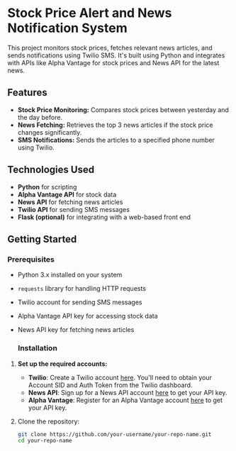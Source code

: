 # Stock Price Alert and News Notification System

This project monitors stock prices, fetches relevant news articles, and sends notifications using Twilio SMS. It's built using Python and integrates with APIs like Alpha Vantage for stock prices and News API for the latest news.

## Features
- **Stock Price Monitoring:** Compares stock prices between yesterday and the day before.
- **News Fetching:** Retrieves the top 3 news articles if the stock price changes significantly.
- **SMS Notifications:** Sends the articles to a specified phone number using Twilio.

## Technologies Used
- **Python** for scripting
- **Alpha Vantage API** for stock data
- **News API** for fetching news articles
- **Twilio API** for sending SMS messages
- **Flask (optional)** for integrating with a web-based front end

## Getting Started

### Prerequisites
- Python 3.x installed on your system
- `requests` library for handling HTTP requests
- Twilio account for sending SMS messages
- Alpha Vantage API key for accessing stock data
- News API key for fetching news articles


  ### Installation

1. **Set up the required accounts:**
   - **Twilio**: Create a Twilio account [here](https://www.twilio.com/try-twilio). You'll need to obtain your Account SID and Auth Token from the Twilio dashboard.
   - **News API**: Sign up for a News API account [here](https://newsapi.org/register) to get your API key.
   - **Alpha Vantage**: Register for an Alpha Vantage account [here](https://www.alphavantage.co/support/#api-key) to get your API key.

2. Clone the repository:
   ```bash
   git clone https://github.com/your-username/your-repo-name.git
   cd your-repo-name
